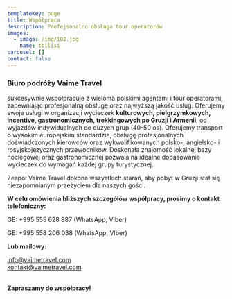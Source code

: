 ```yaml
---
templateKey: page
title: Współpraca
description: Profejsonalna obsługa tour operatorów
images:
  - image: /img/102.jpg
    name: tbilisi
carousel: []
contact: false
---
```

### **Biuro podróży Vaime Travel**

sukcesywnie współpracuje z wieloma polskimi agentami i tour operatorami, zapewniając profesjonalną obsługę oraz najwyższą jakość usług. Oferujemy swoje usługi w organizacji wycieczek **kulturowych, pielgrzymkowych, incentive, gastronomicznych, trekkingowych po Gruzji i Armenii**, od wyjazdów indywidualnych do dużych grup (40-50 os). Oferujemy transport o wysokim europejskim standardzie, obsługę profesjonalnych doświadczonych kierowców oraz wykwalifikowanych polsko-, angielsko- i rosyjskojęzycznych przewodników. Doskonała znajomość lokalnej bazy noclegowej oraz gastronomicznej pozwala na idealne dopasowanie wycieczek do wymagań każdej grupy turystycznej.

Zespół Vaime Travel dokona wszystkich starań, aby pobyt w Gruzji stał się niezapomnianym przeżyciem dla naszych gości.

**W celu omówienia bliższych szczegółów współpracy, prosimy o kontakt telefoniczny:**

GE: +995 555 628 887 (WhatsApp, VIber)

GE: +995 558 206 038 (WhatsApp, VIber)

**Lub mailowy:**

info@vaimetravel.com\
kontakt@vaimetravel.com

\
**Zapraszamy do współpracy!**